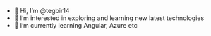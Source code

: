 - 👋 Hi, I’m @tegbir14
- 👀 I’m interested in exploring and learning new latest technologies
- 🌱 I’m currently learning Angular, Azure etc


